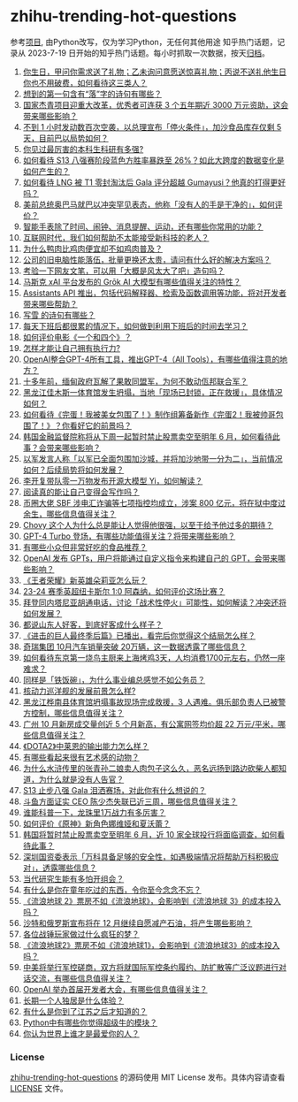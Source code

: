 # zhihu-trending-hot-questions
参考[项目](https://github.com/justjavac/zhihu-trending-hot-questions), 由Python改写，仅为学习Python，无任何其他用途
知乎热门话题，记录从 2023-7-19
日开始的知乎热门话题。每小时抓取一次数据，按天[归档](./data)。
<!-- BEGIN -->
<!-- 最后更新时间 2023-11-07 02:26:08.461951 -->
1. [你生日，甲问你需求送了礼物；乙未询问意愿送惊喜礼物；丙说不送礼他生日你也不用破费，如何看待这三类人？](https://www.zhihu.com/question/629263895)
1. [想到的第一句含有“落”字的诗句有哪些？](https://www.zhihu.com/question/629176717)
1. [国家杰青项目迎重大改革，优秀者可连获 3 个五年期近 3000 万元资助，这会带来哪些影响？](https://www.zhihu.com/question/629236908)
1. [不到 1 小时发动数百次空袭，以总理宣布「停火条件」，加沙食品库存仅剩 5 天，目前巴以局势如何？](https://www.zhihu.com/question/629225881)
1. [你见过最厉害的本科生科研有多强?](https://www.zhihu.com/question/628747426)
1. [如何看待 S13 八强赛阶段蓝色方胜率暴跌至 26%？如此大跨度的数据变化是如何产生的？](https://www.zhihu.com/question/629261837)
1. [如何看待 LNG 被 T1 零封淘汰后 Gala 评分超越 Gumayusi？他真的打得更好吗？](https://www.zhihu.com/question/629225497)
1. [美前总统奥巴马就巴以冲突罕见表态，他称「没有人的手是干净的」，如何评价？](https://www.zhihu.com/question/629242099)
1. [智能手表除了时间、闹钟、消息提醒、运动，还有哪些你常用的功能？](https://www.zhihu.com/question/626656695)
1. [互联网时代，我们如何帮助不太能接受新科技的老人？](https://www.zhihu.com/question/629238945)
1. [为什么鸭肉比鸡肉便宜却不如鸡肉普及？](https://www.zhihu.com/question/624892882)
1. [公司的旧电脑性能落伍，批量更换还太贵，请问有什么好的解决方案吗？](https://www.zhihu.com/question/627470183)
1. [考验一下网友文笔，可以用「大概是风太大了吧」造句吗？](https://www.zhihu.com/question/629300010)
1. [马斯克 xAI 平台发布的 Grōk AI 大模型有哪些值得关注的特性？](https://www.zhihu.com/question/629138534)
1. [Assistants API 推出，包括代码解释器、检索及函数调用等功能，将对开发者带来哪些帮助？](https://www.zhihu.com/question/629326847)
1. [写雪 ️的诗句有哪些？](https://www.zhihu.com/question/629220275)
1. [每天下班后都很累的情况下，如何做到利用下班后的时间去学习？](https://www.zhihu.com/question/35018400)
1. [如何评价电影《一个和四个》？](https://www.zhihu.com/question/496513634)
1. [怎样才能让自己拥有执行力?](https://www.zhihu.com/question/628601377)
1. [OpenAI整合GPT-4所有工具，推出GPT-4（All Tools），有哪些值得注意的地方？](https://www.zhihu.com/question/628281698)
1. [十多年前，缅甸政府瓦解了果敢同盟军，为何不敢动佤邦联合军？](https://www.zhihu.com/question/629160751)
1. [黑龙江佳木斯一体育馆发生坍塌，当地「现场已封锁，正在救援」，具体情况如何？](https://www.zhihu.com/question/629275371)
1. [如何看待《完蛋！我被美女包围了！》制作组筹备新作《完蛋2！我被帅哥包围了！》？你看好它的前景吗？](https://www.zhihu.com/question/629230231)
1. [韩国金融监督院称将从下周一起暂时禁止股票卖空至明年 6 月，如何看待此事？会带来哪些影响？](https://www.zhihu.com/question/629161979)
1. [以军发言人称「以军已全面包围加沙城，并将加沙地带一分为二」，当前情况如何？后续局势将如何发展？](https://www.zhihu.com/question/629210986)
1. [李开复带队零一万物发布开源大模型 Yi，如何解读？](https://www.zhihu.com/question/629230332)
1. [阅读真的能让自己变得会写作吗？](https://www.zhihu.com/question/629186327)
1. [币圈大佬 SBF 涉电汇诈骗等七项指控均成立，涉案 800 亿元，将在狱中度过余生，哪些信息值得关注？](https://www.zhihu.com/question/629172281)
1. [Chovy 这个人为什么总是能让人觉得他很强，以至于给予他过多的期待？](https://www.zhihu.com/question/601996107)
1. [GPT-4 Turbo 登场，有哪些功能值得关注？将带来哪些影响？](https://www.zhihu.com/question/629324504)
1. [有哪些小众但非常好吃的食品推荐？](https://www.zhihu.com/question/623279553)
1. [OpenAI 发布 GPTs，用户将能通过自定义指令来构建自己的 GPT，会带来哪些影响？](https://www.zhihu.com/question/629326293)
1. [《王者荣耀》新英雄朵莉亚怎么玩？](https://www.zhihu.com/question/628939597)
1. [23-24 赛季英超纽卡斯尔 1:0 阿森纳，如何评价这场比赛？](https://www.zhihu.com/question/629111399)
1. [拜登同内塔尼亚胡通电话，讨论「战术性停火」可能性，如何解读？冲突还将如何发展？](https://www.zhihu.com/question/629330086)
1. [都说山东人好客，到底好客成什么样子？](https://www.zhihu.com/question/629047910)
1. [《进击的巨人最终季后篇》已播出，看完后你觉得这个结局怎么样？](https://www.zhihu.com/question/629104220)
1. [奇瑞集团 10月汽车销量突破 20万辆，这一数据透露了哪些信息？](https://www.zhihu.com/question/628927555)
1. [如何看待东京第一烧鸟主厨来上海烤鸡3天，人均消费1700元左右，仍然一座难求？](https://www.zhihu.com/question/629191550)
1. [同样是「铁饭碗」，为什么事业编总感觉不如公务员？](https://www.zhihu.com/question/624743800)
1. [核动力巡洋舰的发展前景怎么样?](https://www.zhihu.com/question/629097815)
1. [黑龙江桦南县体育馆坍塌事故现场完成救援，3 人遇难。俱乐部负责人已被警方控制，哪些信息值得关注？](https://www.zhihu.com/question/629327043)
1. [广州 10 月新房成交量创近 5 个月新高，有公寓网签均价超 22 万元/平米，哪些信息值得关注？](https://www.zhihu.com/question/629225896)
1. [《DOTA2》中莱恩的输出能力怎么样？](https://www.zhihu.com/question/624955419)
1. [有哪些看起来很有艺术感的动物？](https://www.zhihu.com/question/628390028)
1. [为什么水浒传里的张青孙二娘卖人肉包子这么久，恶名远扬到路边砍柴人都知道，为什么就是没有人告官？](https://www.zhihu.com/question/628805897)
1. [S13 止步八强 Gala 泪洒赛场，对此你有什么想说的？](https://www.zhihu.com/question/629261376)
1. [斗鱼方面证实 CEO 陈少杰失联已近三周，哪些信息值得关注？](https://www.zhihu.com/question/629243310)
1. [谁能科普一下，龙珠里1万战力有多厉害？](https://www.zhihu.com/question/628930836)
1. [如何评价《原神》新角色娜维娅和夏沃蕾？](https://www.zhihu.com/question/629265769)
1. [韩国将暂时禁止股票卖空至明年 6 月，近 10 家全球投行将面临调查，如何看待此事？](https://www.zhihu.com/question/629225855)
1. [深圳国资委表示「万科具备足够的安全性，如遇极端情况将帮助万科积极应对」，透露哪些信息？](https://www.zhihu.com/question/629253167)
1. [当代研究生能有多怕开组会？](https://www.zhihu.com/question/462787789)
1. [有什么是你在童年吃过的东西，令你至今念念不忘？](https://www.zhihu.com/question/623126894)
1. [《流浪地球 2》票房不如《流浪地球》，会影响到《流浪地球 3》的成本投入吗？](https://www.zhihu.com/question/628956829)
1. [沙特和俄罗斯宣布将在 12 月继续自愿减产石油，将产生哪些影响？](https://www.zhihu.com/question/629181996)
1. [各位战锤玩家做过什么疯狂的梦？](https://www.zhihu.com/question/628794937)
1. [《流浪地球2》票房不如《流浪地球1》，会影响到《流浪地球3》的成本投入吗？](https://www.zhihu.com/question/628956829)
1. [中美将举行军控磋商，双方将就国际军控条约履约、防扩散等广泛议题进行对话交流，有哪些信息值得关注？](https://www.zhihu.com/question/629247216)
1. [OpenAI 举办首届开发者大会，有哪些信息值得关注？](https://www.zhihu.com/question/629248667)
1. [长期一个人独居是什么体验？](https://www.zhihu.com/question/273954795)
1. [有什么是你到了江苏之后才知道的？](https://www.zhihu.com/question/421634668)
1. [Python中有哪些你觉得超级牛的模块？](https://www.zhihu.com/question/477742455)
1. [你认为世界上谁才是最爱你的人？](https://www.zhihu.com/question/627624512)
<!-- END -->
### License
[zhihu-trending-hot-questions](https://github.com/yaogengzhu/zhihu-trending-hot-questions)
的源码使用 MIT License 发布。具体内容请查看 [LICENSE](./LICENSE) 文件。
